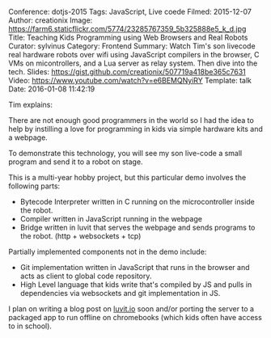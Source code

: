 Conference: dotjs-2015
Tags: JavaScript, Live coede
Filmed: 2015-12-07
Author: creationix
Image: https://farm6.staticflickr.com/5774/23285767359_5b325888e5_k_d.jpg
Title: Teaching Kids Programming using Web Browsers and Real Robots
Curator: sylvinus
Category: Frontend
Summary: Watch Tim's son livecode real hardware robots over wifi using JavaScript compilers in the browser, C VMs on micontrollers, and a Lua server as relay system. Then dive into the tech.
Slides: https://gist.github.com/creationix/507719a418be365c7631
Video: https://www.youtube.com/watch?v=e6BEMQNyiRY
Template: talk
Date: 2016-01-08 11:42:19

Tim explains:

There are not enough good programmers in the world so I had the idea to help by instilling a love for programming in kids via simple hardware kits and a webpage.

To demonstrate this technology, you will see my son live-code a small program and send it to a robot on stage.

This is a multi-year hobby project, but this particular demo involves the following parts:
 - Bytecode Interpreter written in C running on the microcontroller inside the robot.
 - Compiler written in JavaScript running in the webpage
 - Bridge written in luvit that serves the webpage and sends programs to the robot. (http + websockets + tcp)

Partially implemented components not in the demo include:
 - Git implementation written in JavaScript that runs in the browser and acts as client to global code repository.
 - High Level language that kids write that's compiled by JS and pulls in dependencies via websockets and git implementation in JS.

I plan on writing a blog post on [luvit.io](http://luvit.io/) soon and/or porting the server to a packaged app to run offline on chromebooks (which kids often have access to in school).
